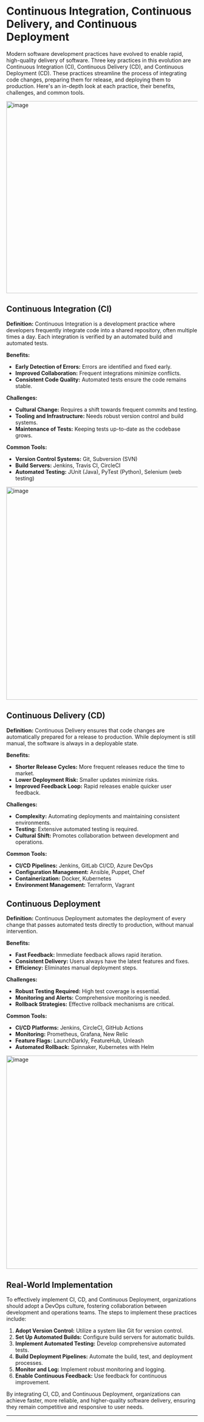 
# Continuous Integration, Continuous Delivery, and Continuous Deployment

Modern software development practices have evolved to enable rapid, high-quality delivery of software. Three key practices in this evolution are Continuous Integration (CI), Continuous Delivery (CD), and Continuous Deployment (CD). These practices streamline the process of integrating code changes, preparing them for release, and deploying them to production. Here's an in-depth look at each practice, their benefits, challenges, and common tools.

<img width="506" alt="image" src="https://github.com/MabelOlivia/Devops-Cloud-Engineering/assets/70368706/87161a14-0535-4afe-bcb8-cc95e8ee1eab">


## Continuous Integration (CI)

**Definition:** Continuous Integration is a development practice where developers frequently integrate code into a shared repository, often multiple times a day. Each integration is verified by an automated build and automated tests.

**Benefits:**
- **Early Detection of Errors:** Errors are identified and fixed early.
- **Improved Collaboration:** Frequent integrations minimize conflicts.
- **Consistent Code Quality:** Automated tests ensure the code remains stable.

**Challenges:**
- **Cultural Change:** Requires a shift towards frequent commits and testing.
- **Tooling and Infrastructure:** Needs robust version control and build systems.
- **Maintenance of Tests:** Keeping tests up-to-date as the codebase grows.

**Common Tools:**
- **Version Control Systems:** Git, Subversion (SVN)
- **Build Servers:** Jenkins, Travis CI, CircleCI
- **Automated Testing:** JUnit (Java), PyTest (Python), Selenium (web testing)

<img width="561" alt="image" src="https://github.com/MabelOlivia/Devops-Cloud-Engineering/assets/70368706/2b1205f6-6037-4545-bea6-983e202f379b">


## Continuous Delivery (CD)

**Definition:** Continuous Delivery ensures that code changes are automatically prepared for a release to production. While deployment is still manual, the software is always in a deployable state.

**Benefits:**
- **Shorter Release Cycles:** More frequent releases reduce the time to market.
- **Lower Deployment Risk:** Smaller updates minimize risks.
- **Improved Feedback Loop:** Rapid releases enable quicker user feedback.

**Challenges:**
- **Complexity:** Automating deployments and maintaining consistent environments.
- **Testing:** Extensive automated testing is required.
- **Cultural Shift:** Promotes collaboration between development and operations.

**Common Tools:**
- **CI/CD Pipelines:** Jenkins, GitLab CI/CD, Azure DevOps
- **Configuration Management:** Ansible, Puppet, Chef
- **Containerization:** Docker, Kubernetes
- **Environment Management:** Terraform, Vagrant

## Continuous Deployment

**Definition:** Continuous Deployment automates the deployment of every change that passes automated tests directly to production, without manual intervention.

**Benefits:**
- **Fast Feedback:** Immediate feedback allows rapid iteration.
- **Consistent Delivery:** Users always have the latest features and fixes.
- **Efficiency:** Eliminates manual deployment steps.

**Challenges:**
- **Robust Testing Required:** High test coverage is essential.
- **Monitoring and Alerts:** Comprehensive monitoring is needed.
- **Rollback Strategies:** Effective rollback mechanisms are critical.

**Common Tools:**
- **CI/CD Platforms:** Jenkins, CircleCI, GitHub Actions
- **Monitoring:** Prometheus, Grafana, New Relic
- **Feature Flags:** LaunchDarkly, FeatureHub, Unleash
- **Automated Rollback:** Spinnaker, Kubernetes with Helm


<img width="562" alt="image" src="https://github.com/MabelOlivia/Devops-Cloud-Engineering/assets/70368706/15006fb7-7d57-471c-b237-51c7822cfdcb">


## Real-World Implementation

To effectively implement CI, CD, and Continuous Deployment, organizations should adopt a DevOps culture, fostering collaboration between development and operations teams. The steps to implement these practices include:

1. **Adopt Version Control:** Utilize a system like Git for version control.
2. **Set Up Automated Builds:** Configure build servers for automatic builds.
3. **Implement Automated Testing:** Develop comprehensive automated tests.
4. **Build Deployment Pipelines:** Automate the build, test, and deployment processes.
5. **Monitor and Log:** Implement robust monitoring and logging.
6. **Enable Continuous Feedback:** Use feedback for continuous improvement.


By integrating CI, CD, and Continuous Deployment, organizations can achieve faster, more reliable, and higher-quality software delivery, ensuring they remain competitive and responsive to user needs.

---


